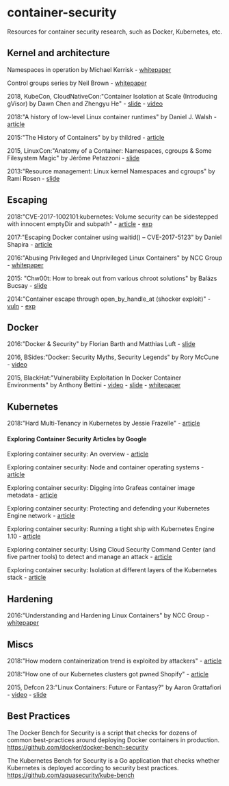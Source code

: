# container-security
Resources for container security research, such as Docker, Kubernetes, etc.

## Kernel and architecture

Namespaces in operation by Michael Kerrisk - [whitepaper](https://lwn.net/Articles/531114/)

Control groups series by Neil Brown - [whitepaper](https://lwn.net/Articles/604609/)


2018, KubeCon, CloudNativeCon:"Container Isolation at Scale (Introducing gVisor) by Dawn Chen and Zhengyu He" - [slide](https://schd.ws/hosted_files/kccnceu18/47/Container%20Isolation%20at%20Scale.pdf) - [video](https://www.youtube.com/watch?v=pWyJahTWa4I)

2018:"A history of low-level Linux container runtimes" by Daniel J. Walsh - [article](https://opensource.com/article/18/1/history-low-level-container-runtimes)

2015:"The History of Containers" by by thildred - [article](https://rhelblog.redhat.com/2015/08/28/the-history-of-containers/)

2015, LinuxCon:"Anatomy of a Container: Namespaces, cgroups & Some Filesystem Magic" by Jérôme Petazzoni - [slide](https://www.slideshare.net/jpetazzo/anatomy-of-a-container-namespaces-cgroups-some-filesystem-magic-linuxcon)

2013:"Resource management: Linux kernel Namespaces and cgroups" by Rami Rosen - [slide](http://www.haifux.org/lectures/299/netLec7.pdf)

## Escaping

2018:"CVE-2017-1002101:kubernetes: Volume security can be sidestepped with innocent emptyDir and subpath" - [article](https://www.twistlock.com/2018/03/21/deep-dive-severe-kubernetes-vulnerability-date-cve-2017-1002101/) - [exp](https://github.com/bgeesaman/subpath-exploit)

2017:"Escaping Docker container using waitid() – CVE-2017-5123" by Daniel Shapira - [article](https://www.twistlock.com/2017/12/27/escaping-docker-container-using-waitid-cve-2017-5123/)

2016:"Abusing Privileged and Unprivileged Linux Containers" by NCC Group - [whitepaper](https://www.nccgroup.trust/globalassets/our-research/us/whitepapers/2016/june/container_whitepaper.pdf)

2015: "Chw00t: How to break out from various chroot solutions" by Balázs Bucsay - [slide](https://deepsec.net/docs/Slides/2015/Chw00t_How_To_Break%20Out_from_Various_Chroot_Solutions_-_Bucsay_Balazs.pdf)

2014:"Container escape through open_by_handle_at (shocker exploit)" - [vuln](https://lists.linuxcontainers.org/pipermail/lxc-devel/2014-June/009547.html) - [exp](https://github.com/gabrtv/shocker)


## Docker

2016:"Docker & Security" by Florian Barth and Matthias Luft - [slide](https://www.ernw.de/download/ERNW_Stocard_Docker-Devops-Security_fbarth-mluft.pdf)

2016, BSides:"Docker: Security Myths, Security Legends" by Rory McCune - [video](https://www.youtube.com/watch?v=uQigvjSXMLw)

2015, BlackHat:"Vulnerability Exploitation In Docker Container Environments" by Anthony Bettini - [video](https://www.youtube.com/watch?v=77-jaeUKH7c) - [slide](https://www.blackhat.com/docs/eu-15/materials/eu-15-Bettini-Vulnerability-Exploitation-In-Docker-Container-Environments.pdf) - [whitepaper](https://www.blackhat.com/docs/eu-15/materials/eu-15-Bettini-Vulnerability-Exploitation-In-Docker-Container-Environments-wp.pdf)


## Kubernetes

2018:"Hard Multi-Tenancy in Kubernetes by Jessie Frazelle" - [article](https://blog.jessfraz.com/post/hard-multi-tenancy-in-kubernetes/)

#### Exploring Container Security Articles by Google

Exploring container security: An overview - [article](https://cloudplatform.googleblog.com/2018/03/exploring-container-security-an-overview.html)

Exploring container security: Node and container operating systems - [article](https://cloudplatform.googleblog.com/2018/04/exploring-container-security-Node-and-container-operating-systems.html)

Exploring container security: Digging into Grafeas container image metadata - [article](https://cloudplatform.googleblog.com/2018/04/exploring-container-security-digging-into-Grafeas-container-image-metadata.html)

Exploring container security: Protecting and defending your Kubernetes Engine network - [article](https://cloudplatform.googleblog.com/2018/04/exploring-container-security-protecting-and-Defending-your-Kubernetes-Engine-network.html)

Exploring container security: Running a tight ship with Kubernetes Engine 1.10 - [article](https://cloudplatform.googleblog.com/2018/04/Exploring-container-security-Running-a-tight-ship-with-Kubernetes-Engine-1-10.html)

Exploring container security: Using Cloud Security Command Center (and five partner tools) to detect and manage an attack - [article](https://cloudplatform.googleblog.com/2018/05/Exploring-container-security-Using-Cloud-Security-Comma.html)

Exploring container security: Isolation at different layers of the Kubernetes stack - [article](https://cloudplatform.googleblog.com/2018/05/Exploring-container-security-Isolation-at-different-layers-of-the-Kubernetes-stack.html)


## Hardening

2016:"Understanding and Hardening Linux Containers" by NCC Group - [whitepaper](https://www.nccgroup.trust/globalassets/our-research/us/whitepapers/2016/april/ncc_group_understanding_hardening_linux_containers-1-1.pdf)

## Miscs

2018:"How modern containerization trend is exploited by attackers" - [article](https://kromtech.com/blog/security-center/cryptojacking-invades-cloud-how-modern-containerization-trend-is-exploited-by-attackers)

2018:"How one of our Kubernetes clusters got pwned Shopify" - [article](https://hackerone.com/reports/341876)

2015, Defcon 23:"Linux Containers: Future or Fantasy?" by Aaron Grattafiori - [video](https://www.youtube.com/watch?v=iN6QbszB1R8) - [slide](https://media.defcon.org/DEF%20CON%2023/DEF%20CON%2023%20presentations/DEFCON-23-Aaron-Grattafiori-Linux-Containers-Future-or-Fantasy-UPDATED.pdf)

## Best Practices

The Docker Bench for Security is a script that checks for dozens of common best-practices around deploying Docker containers in production.
https://github.com/docker/docker-bench-security

The Kubernetes Bench for Security is a Go application that checks whether Kubernetes is deployed according to security best practices.
https://github.com/aquasecurity/kube-bench

